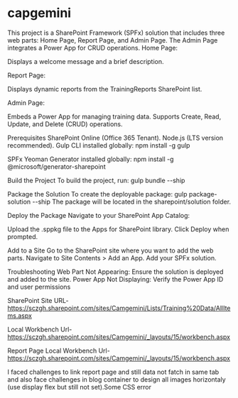 # capgemini

This project is a SharePoint Framework (SPFx) solution that includes three web parts: Home Page, Report Page, and Admin Page. The Admin Page integrates a Power App for CRUD operations.
Home Page:

Displays a welcome message and a brief description.

Report Page:

Displays dynamic reports from the TrainingReports SharePoint list.

Admin Page:

Embeds a Power App for managing training data.
Supports Create, Read, Update, and Delete (CRUD) operations.

Prerequisites
SharePoint Online (Office 365 Tenant).
Node.js (LTS version recommended).
Gulp CLI installed globally:
npm install -g gulp

SPFx Yeoman Generator installed globally:
npm install -g @microsoft/generator-sharepoint

Build the Project
To build the project, run:
gulp bundle --ship

Package the Solution
To create the deployable package:
gulp package-solution --ship
The package will be located in the sharepoint/solution folder.

Deploy the Package
Navigate to your SharePoint App Catalog:

Upload the .sppkg file to the Apps for SharePoint library.
Click Deploy when prompted.

Add to a Site
Go to the SharePoint site where you want to add the web parts.
Navigate to Site Contents > Add an App.
Add your SPFx solution.


Troubleshooting
Web Part Not Appearing: Ensure the solution is deployed and added to the site.
Power App Not Displaying: Verify the Power App ID and user permissions


SharePoint Site URL-
https://sczgh.sharepoint.com/sites/Camgemini/Lists/Training%20Data/AllItems.aspx

Local Workbench Url-
https://sczgh.sharepoint.com/sites/Camgemini/_layouts/15/workbench.aspx

Report Page Local Workbench Url-
https://sczgh.sharepoint.com/sites/Camgemini/_layouts/15/workbench.aspx

I faced challenges to link report page and still data not fatch in same tab and also face challenges in blog container to design all images horizontaly (use display flex but still not set).Some CSS error
